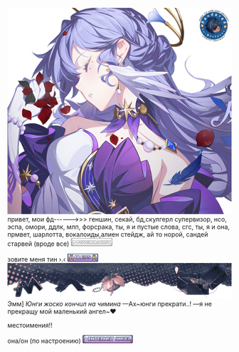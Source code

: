 ![image alt](https://github.com/jstt1n/-/blob/80670f7a92121e6f6cb4f5727cf60de501bcc333/68747470733a2f2f36342e6d656469612e74756d626c722e636f6d2f63656134376162316561633161653734616635346566343332623532346532372f3330...326138392d66322f73363430783936302f323637306636333730346233393833366339623332353236663464363266353361323338663632662e706e6a.png)
привет, мои фд------>>> геншин, секай, бд,скулгерл супервизор, нсо, эспа, омори, ддлк, млп, форсрака, ты, я и пустые слова, сгс, ты, я и она, прмвет, шарлотта, вокалоиды,алиен стейдж, ай то норой, сандей старвей (вроде все) 
![image](https://github.com/jstt1n/-/blob/5bb3b67a0cce4881801df40181524731b0947d5c/68747470733a2f2f66696c65732e636174626f782e6d6f652f76386c7a73642e676966.gif)

зовите меня тин ›.‹ 
![image](https://github.com/jstt1n/-/blob/5c832c053fa0e985150b27fb44d6c33f4a2e24a0/68747470733a2f2f36342e6d656469612e74756d626c722e636f6d2f36626330643330613138383334326132303038323465316634666230613039362f6563...36312d39352f7337357837355f63312f313838303939663230616233643832356333383632663763353930366662366534303966333535612e67696676.gif)
![image](https://github.com/jstt1n/-/blob/e0a708a52b617d1ccbd9ddcb9904279667b9d115/68747470733a2f2f36342e6d656469612e74756d626c722e636f6d2f38383662366634363233653738663365323530313562363464643832653838392f3339...38302d61322f733132383078313932302f633235373130333164363462313833653032356333613136393565316635633265653533643534622e706e6a.png)
Эмм] *Юнги жоско кoнчuл на чимина* —Ах~юнги прекрати..! —я не прекращу мой маленький ангел~❤

местоимения!!

она/он (по настроению)
![image](https://github.com/jstt1n/-/blob/59f4cb61c7fff4b016d402337a6c4dd0fc99a15d/68747470733a2f2f36342e6d656469612e74756d626c722e636f6d2f35326433623765393162336166353864336366613565616434313765656534382f6365...3236392d34322f73323530783430302f373837316530376262656261663930616435633034313663323635373432646163656532303838662e67696676.gif)
